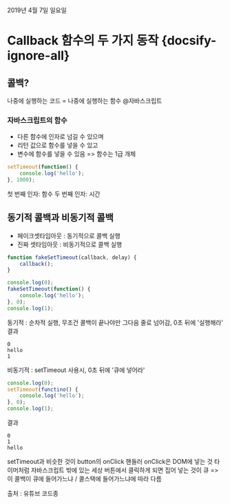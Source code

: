 2019년 4월 7일 일요일

# Callback 함수의 두 가지 동작 {docsify-ignore-all}

## 콜백?
나중에 실행하는 코드
= 나중에 실행하는 함수 @자바스크립트

### 자바스크립트의 함수
- 다른 함수에 인자로 넘길 수 있으며
- 리턴 값으로 함수를 넣을 수 있고
- 변수에 함수를 넣을 수 있음
=> 함수는 1급 개체

```javascript
setTimeout(function() {
	console.log('hello');
}, 1000);
```
첫 번째 인자: 함수
두 번째 인자: 시간


## 동기적 콜백과 비동기적 콜백
- 페이크셋타임아웃 : 동기적으로 콜백 실행
- 진짜 셋타임아웃 : 비동기적으로 콜백 실행
```javascript
function fakeSetTimeout(callback, delay) {
	callback();
}

console.log(0);
fakeSetTimeout(function() {
	console.log('hello');
}, 0);
console.log(1);
```
동기적 : 순차적 실행, 무조건 콜백이 끝나야만 그다음 줄로 넘어감, 0초 뒤에 '실행해라'
결과
```
0
hello
1
```

비동기적 : setTimeout 사용시, 0초 뒤에 '큐에 넣어라'
```javascript
console.log(0);
setTimeout(functino() {
	console.log('hello');
}, 0);
console.log(1);
```
결과
```
0
1
hello
```

setTimeout과 비슷한 것이 button의 onClick 핸들러
onClick은 DOM에 넣는 것
타이머처럼 자바스크립트 밖에 있는 세상
버튼에서 클릭하게 되면 집어 넣는 것이 큐
=> 이 콜백이 큐에 들어가느냐 / 콜스택에 들어가느냐에 따라 다름

출처 : 유튜브 코드종
